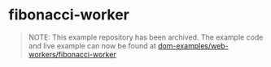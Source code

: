 # fibonacci-worker
> NOTE: This example repository has been archived. The example code and live example can now be found at [dom-examples/web-workers/fibonacci-worker](https://github.com/mdn/dom-examples/tree/master/web-workers/fibonacci-worker)
